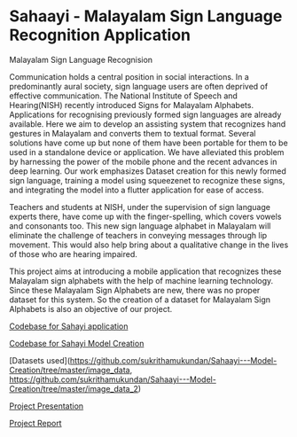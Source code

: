 # Sahaayi - Malayalam Sign Language Recognition Application
Malayalam Sign Language Recognision

Communication holds a central position in social interactions. In a predominantly aural society, sign language users are often deprived of effective communication. The National Institute of Speech and Hearing(NISH) recently introduced Signs for Malayalam Alphabets. Applications for recognising previously formed sign languages are already available. Here we aim to develop an assisting system that recognizes hand gestures in Malayalam and converts them to textual format. Several solutions have come up but none of them have been portable for them to be used in a standalone device or application. We have alleviated this problem by harnessing the power of the mobile phone and the recent advances in deep learning. Our work emphasizes Dataset creation for this newly formed sign language, training a model using squeezenet to recognize these signs, and integrating the model into a flutter application for ease of access.


Teachers and students at NISH, under the supervision of sign language experts there, have come up with the finger-spelling, which covers vowels and consonants too. This new sign language alphabet in Malayalam will eliminate the challenge of teachers in conveying messages through lip movement. This would also help bring about a qualitative change in the lives of those who are hearing impaired.


This project aims at introducing a mobile application that recognizes these Malayalam sign alphabets with the help of machine learning technology. Since these Malayalam Sign Alphabets are new, there was no proper dataset for this system. So the creation of a dataset for Malayalam Sign Alphabets is also an objective of our project.

[Codebase for Sahayi application](https://github.com/sukrithamukundan/Sahaayi---Application)

[Codebase for Sahayi Model Creation](https://github.com/sukrithamukundan/Sahaayi---Model-Creation)

[Datasets used](https://github.com/sukrithamukundan/Sahaayi---Model-Creation/tree/master/image_data, https://github.com/sukrithamukundan/Sahaayi---Model-Creation/tree/master/image_data_2)

[Project Presentation](https://github.com/sukrithamukundan/Sahaayi---Model-Creation/blob/master/Project%20Presentation.pdf)

[Project Report](https://github.com/sukrithamukundan/Sahaayi---Model-Creation/blob/master/Sahaayi___Malayalam_Sign_Language_Recognition_Application.pdf)
